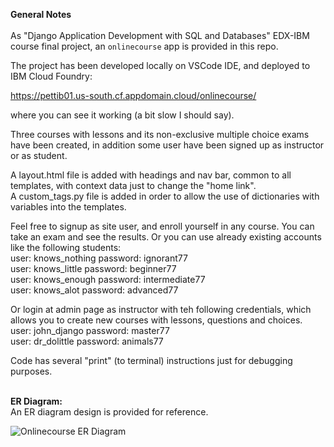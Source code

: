 
**General Notes**<br/><br/>
As "Django Application Development with SQL and Databases" EDX-IBM course final project, an `onlinecourse` app is provided in this repo.<br/>

The project has been developed locally on VSCode IDE, and deployed to IBM Cloud Foundry:<br/>

https://pettib01.us-south.cf.appdomain.cloud/onlinecourse/<br/>

where you can see it working (a bit slow I should say).<br/>

Three courses with lessons and its  non-exclusive multiple choice exams have been created, in addition some user have been signed up as instructor or as student.<br/>

A layout.html file is added with headings and nav bar, common to all templates, with context data just to change the "home link".<br/>
A custom_tags.py file is added in order to allow the use of dictionaries with variables into the templates.<br/>

Feel free to signup as site user, and enroll yourself in any course. You can take an exam and see the results. Or you can use already existing accounts like the following students:<br/>
user: knows_nothing     password: ignorant77<br/>
user: knows_little      password: beginner77<br/>
user: knows_enough      password: intermediate77<br/>
user: knows_alot        password: advanced77<br/>

Or login at admin page as instructor with teh following credentials, which allows you to create new courses with lessons, questions and choices.<br/>
user: john_django       password: master77<br/>
user: dr_dolittle       password: animals77<br/>

Code has several "print" (to terminal) instructions just for debugging purposes.<br/><br/>

**ER Diagram:**<br/>
An ER diagram design is provided for reference.<br/>

![Onlinecourse ER Diagram](https://github.com/ibm-developer-skills-network/final-cloud-app-with-database/blob/master/static/media/course_images/onlinecourse_app_er.png)
